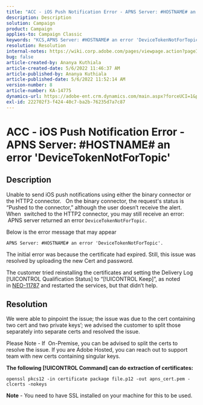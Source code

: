 ```yaml
---
title: "ACC - iOS Push Notification Error - APNS Server: #HOSTNAME# an error 'DeviceTokenNotForTopic'"
description: Description
solution: Campaign
product: Campaign
applies-to: Campaign Classic
keywords: "KCS,APNS Server: #HOSTNAME# an error 'DeviceTokenNotForTopic'"
resolution: Resolution
internal-notes: https://wiki.corp.adobe.com/pages/viewpage.action?pageId=1334124733
bug: false
article-created-by: Ananya Kuthiala
article-created-date: 5/6/2022 11:46:37 AM
article-published-by: Ananya Kuthiala
article-published-date: 5/6/2022 11:52:14 AM
version-number: 8
article-number: KA-14775
dynamics-url: https://adobe-ent.crm.dynamics.com/main.aspx?forceUCI=1&pagetype=entityrecord&etn=knowledgearticle&id=140a1a2c-32cd-ec11-a7b5-0022480b639b
exl-id: 222702f3-f424-40c7-ba2b-76235d7a7c87
---
```

# ACC - iOS Push Notification Error - APNS Server: #HOSTNAME# an error 'DeviceTokenNotForTopic'

## Description

Unable to send iOS push notifications using either the binary connector or the HTTP2 connector.   On the binary connector, the request's status is “Pushed to the connector,” although the user doesn’t receive the alert.  When  switched to the HTTP2 connector, you may still receive an error:  APNS server returned an error `DeviceTokenNotForTopic.`

Below is the error message that may appear

`APNS Server: #HOSTNAME# an error 'DeviceTokenNotForTopic'.`

The initial error was because the certificate had expired. Still, this issue was resolved by uploading the new Cert and password.

The customer tried reinstalling the certificates and setting the Delivery Log [!UICONTROL Qualification Status] to “[!UICONTROL Keep]”, as noted in [NEO-11787](https://jira.corp.adobe.com/browse/NEO-11787) and restarted the services, but that didn’t help.

## Resolution

We were able to pinpoint the issue; the issue was due to the cert containing two cert and two private keys’; we advised the customer to split those separately into separate certs and resolved the issue.

Please Note - If  On-Premise, you can be advised to split the certs to resolve the issue. If you are Adobe Hosted, you can reach out to support team with new certs containing singular keys.

<b>The following [!UICONTROL Command] can do extraction of certificates:</b>

```
openssl pkcs12 -in certificate package file.p12 -out apns_cert.pem -clcerts -nokeys
```


<b>Note</b> - You need to have SSL installed on your machine for this to be used.
